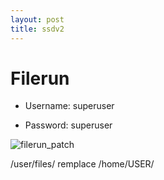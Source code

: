 ```yaml
---
layout: post
title: ssdv2
---
```


# Filerun


* Username: superuser

* Password: superuser

![filerun_patch](https://user-images.githubusercontent.com/64525827/147683717-ab7bf6bc-4331-48b6-a1e9-289cfd008ed5.png)

/user/files/ remplace /home/USER/
